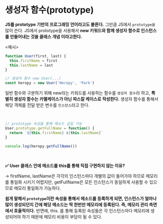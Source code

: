 # 생성자 함수(prototype)

**JS를 prototype 기반의 프로그래밍 언어라고도 불른다.** 그만큼 JS에서 `prototype을` 많이 쓴다. JS에서 prototype을 사용해서 **new 키워드와 함께 생성자 함수로 인스턴스를 만들어내는 것을 클래스 개념 이라고한다.**

<예시>
```javascript
function User(first, last) {
  this.firstName = first
  this.lastName = last
}

// 생성자 함수 new User(...)
const heropy = new User('Heropy', 'Park')
```

일반 함수와 구분하기 위해 new라는 키워드를 사용하는 함수를 `생성자 함수`라 하고, **특별히 생성자 함수는 카멜케이스가 아닌 파스칼 케이스로 작성한다.** 생성자 함수를 통해서 해당 객체를 전달 받은 변수를 `인스턴스`라고 한다.

<br>

```javascript
// prototype 속성을 통해 메소드 삽입 가능
User.prototype.getFullName = function() {
  return `${this.firstName} ${this.lastName}`
}

console.log(heropy.getFullName())
```

<br>

**✅ User 클래스 안에 메소드를 this를 통해 직접 구현하지 않는 이유?**

-> firstName, lastName은 각각의 인스턴스마다 개별의 값이 들어가야 하므로 메모리를 통일화 시키기 어렵지만, getFullName은 모든 인스턴스가 동일하게 사용할 수 있으므로 메모리 통일화가 가능하다.

**쉽게 말해서 `prototype`이란 속성을 통해서 메소드를 등록하게 되면, 인스턴스가 얼마나 많이 생성되던지 간에 해당 메소드는 딱 한번만 메모리에 등록된다. 즉, 메모리 관리 측면에서 효율적이다.** 반면에, this. 를 통해 등록된 속성들은 각 인스턴스마다 메모리에 생성되어야 하기 때문에 메모리 비용이 부담이 될 수 있다.